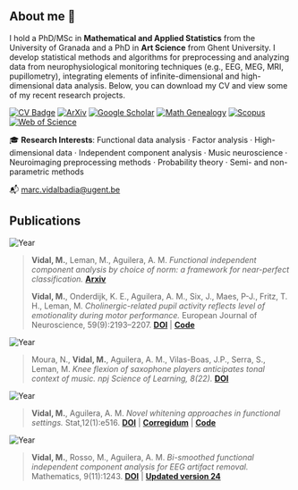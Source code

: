 ## About me 🔭
I hold a PhD/MSc in **Mathematical and Applied Statistics** from the University of Granada and a PhD in **Art Science** from Ghent University. I develop statistical methods and algorithms for preprocessing and analyzing data from neurophysiological monitoring techniques (e.g., EEG, MEG, MRI, pupillometry), integrating elements of infinite-dimensional and high-dimensional data analysis. Below, you can download my CV and view some of my recent research projects.

[![CV Badge](https://img.shields.io/badge/View_CV-0077b5?style=flat&logo=file-alt&logoColor=white)](https://nbviewer.org/github/marcvidalbadia/marcvidalbadia/blob/main/DOCS/cv.pdf)
[![ArXiv](https://img.shields.io/badge/ArXiv-red?style=flat&logo=arxiv&logoColor=white)](https://arxiv.org/a/vidal_m_1.html)
[![Google Scholar](https://img.shields.io/badge/Google_Scholar-blue?style=flat&logo=google-scholar&logoColor=white)](https://scholar.google.com/citations?hl=en&user=_uAst7QAAAAJ)
[![Math Genealogy](https://img.shields.io/badge/Math_Genealogy-green?style=flat&logo=graduation-cap&logoColor=white)](https://www.mathgenealogy.org/id.php?id=321807)
[![Scopus](https://img.shields.io/badge/Scopus-orange?style=flat&logo=readme&logoColor=white)](https://www.scopus.com/authid/detail.uri?authorId=57222092284)
[![Web of Science](https://img.shields.io/badge/Web_of_Science-orange?style=flat&logo=readme&logoColor=white)](https://www.webofscience.com/wos/author/record/AAZ-6827-2021)

🎓 **Research Interests**: Functional data analysis · Factor analysis · High-dimensional data · Independent component analysis · Music neuroscience  · Neuroimaging preprocessing methods · Probability theory · Semi- and non-parametric methods

📬 [marc.vidalbadia@ugent.be](mailto:marc.vidalbadia@ugent.be)




## Publications

![Year](https://img.shields.io/badge/-2024-grey?style=flat-square&labelColor=grey)
>
> **Vidal, M.**, Leman, M., Aguilera, A. M. *Functional independent component analysis by choice of norm: a framework for near-perfect classification.* **[Arxiv](https://arxiv.org/abs/2412.17971)**
>
> **Vidal, M.**, Onderdijk, K. E., Aguilera, A. M., Six, J., Maes, P-J., Fritz, T. H., Leman, M. *Cholinergic-related pupil activity reflects level of emotionality during motor performance.* European Journal of Neuroscience, 59(9):2193–2207. **[DOI](https://doi.org/10.1111/ejn.15998)** | **[Code](https://github.com/marcvidalbadia/pupil-turbulence-removal)** 

![Year](https://img.shields.io/badge/-2023-grey?style=flat-square&labelColor=grey) 
>
> Moura, N., **Vidal, M.**, Aguilera, A. M., Vilas-Boas, J.P., Serra, S., Leman, M. *Knee flexion of saxophone players anticipates tonal context of music. npj Science of Learning, 8(22).*  **[DOI](https://doi.org/10.1038/s41539-023-00172-z)**

![Year](https://img.shields.io/badge/-2022-grey?style=flat-square&labelColor=grey) 
>
> **Vidal, M.**, Aguilera, A. M. *Novel whitening approaches in functional settings.* Stat,12(1):e516.
>**[DOI](https://doi.org/10.1002/sta4.516)** | **[Corregidum](https://nbviewer.org/github/marcvidalbadia/marcvidalbadia/blob/main/DOCS/main.pdf)** | **[Code](https://github.com/marcvidalbadia/functional-whitening)** 

![Year](https://img.shields.io/badge/-2021-grey?style=flat-square&labelColor=grey) 
>
>**Vidal, M.**, Rosso, M., Aguilera, A. M. *Bi-smoothed functional independent component analysis for EEG artifact removal.* Mathematics, 9(11):1243. **[DOI](https://doi.org/10.3390/math9111243)** | **[Updated version 24](https://github.com/marcvidalbadia/marcvidalbadia/blob/main/DOCS/2024_21Vidal.pdf)**
